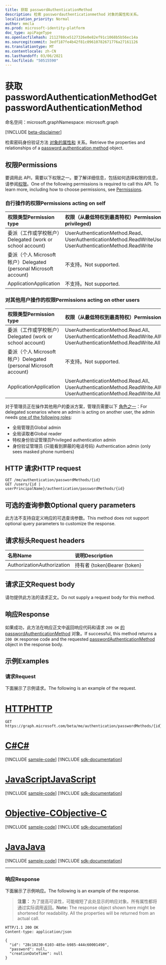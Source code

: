 ```yaml
---
title: 获取 passwordAuthenticationMethod
description: 检索 passwordauthenticationmethod 对象的属性和关系。
localization_priority: Normal
author: mmcla
ms.prod: microsoft-identity-platform
doc_type: apiPageType
ms.openlocfilehash: 2112788ce5127326e0e82ef91c1068b5b56ec14a
ms.sourcegitcommit: 3edf187fe4b42f81c09610782671776a27161126
ms.translationtype: MT
ms.contentlocale: zh-CN
ms.lasthandoff: 03/06/2021
ms.locfileid: "50515590"
---
```

# <a name="get-passwordauthenticationmethod"></a><span data-ttu-id="9beb6-103">获取 passwordAuthenticationMethod</span><span class="sxs-lookup"><span data-stu-id="9beb6-103">Get passwordAuthenticationMethod</span></span>

<span data-ttu-id="9beb6-104">命名空间：microsoft.graph</span><span class="sxs-lookup"><span data-stu-id="9beb6-104">Namespace: microsoft.graph</span></span>

[!INCLUDE [beta-disclaimer](../../includes/beta-disclaimer.md)]

<span data-ttu-id="9beb6-105">检索密码身份验证方法 [对象的属性和](../resources/passwordauthenticationmethod.md) 关系。</span><span class="sxs-lookup"><span data-stu-id="9beb6-105">Retrieve the properties and relationships of a [password authentication method](../resources/passwordauthenticationmethod.md) object.</span></span> 

## <a name="permissions"></a><span data-ttu-id="9beb6-106">权限</span><span class="sxs-lookup"><span data-stu-id="9beb6-106">Permissions</span></span>

<span data-ttu-id="9beb6-p101">要调用此 API，需要以下权限之一。要了解详细信息，包括如何选择权限的信息，请参阅[权限](/graph/permissions-reference)。</span><span class="sxs-lookup"><span data-stu-id="9beb6-p101">One of the following permissions is required to call this API. To learn more, including how to choose permissions, see [Permissions](/graph/permissions-reference).</span></span>

### <a name="permissions-acting-on-self"></a><span data-ttu-id="9beb6-109">自行操作的权限</span><span class="sxs-lookup"><span data-stu-id="9beb6-109">Permissions acting on self</span></span>

|<span data-ttu-id="9beb6-110">权限类型</span><span class="sxs-lookup"><span data-stu-id="9beb6-110">Permission type</span></span>      | <span data-ttu-id="9beb6-111">权限（从最低特权到最高特权）</span><span class="sxs-lookup"><span data-stu-id="9beb6-111">Permissions (from least to most privileged)</span></span>              |
|:---------------------------------------|:-------------------------|
| <span data-ttu-id="9beb6-112">委派（工作或学校帐户）</span><span class="sxs-lookup"><span data-stu-id="9beb6-112">Delegated (work or school account)</span></span>     | <span data-ttu-id="9beb6-113">UserAuthenticationMethod.Read、UserAuthenticationMethod.ReadWrite</span><span class="sxs-lookup"><span data-stu-id="9beb6-113">UserAuthenticationMethod.Read, UserAuthenticationMethod.ReadWrite</span></span> |
| <span data-ttu-id="9beb6-114">委派（个人 Microsoft 帐户）</span><span class="sxs-lookup"><span data-stu-id="9beb6-114">Delegated (personal Microsoft account)</span></span> | <span data-ttu-id="9beb6-115">不支持。</span><span class="sxs-lookup"><span data-stu-id="9beb6-115">Not supported.</span></span> |
| <span data-ttu-id="9beb6-116">Application</span><span class="sxs-lookup"><span data-stu-id="9beb6-116">Application</span></span>                            | <span data-ttu-id="9beb6-117">不支持。</span><span class="sxs-lookup"><span data-stu-id="9beb6-117">Not supported.</span></span> |

### <a name="permissions-acting-on-other-users"></a><span data-ttu-id="9beb6-118">对其他用户操作的权限</span><span class="sxs-lookup"><span data-stu-id="9beb6-118">Permissions acting on other users</span></span>

|<span data-ttu-id="9beb6-119">权限类型</span><span class="sxs-lookup"><span data-stu-id="9beb6-119">Permission type</span></span>      | <span data-ttu-id="9beb6-120">权限（从最低特权到最高特权）</span><span class="sxs-lookup"><span data-stu-id="9beb6-120">Permissions (from least to most privileged)</span></span>              |
|:---------------------------------------|:-------------------------|
| <span data-ttu-id="9beb6-121">委派（工作或学校帐户）</span><span class="sxs-lookup"><span data-stu-id="9beb6-121">Delegated (work or school account)</span></span>     | <span data-ttu-id="9beb6-122">UserAuthenticationMethod.Read.All、UserAuthenticationMethod.ReadWrite.All</span><span class="sxs-lookup"><span data-stu-id="9beb6-122">UserAuthenticationMethod.Read.All, UserAuthenticationMethod.ReadWrite.All</span></span> |
| <span data-ttu-id="9beb6-123">委派（个人 Microsoft 帐户）</span><span class="sxs-lookup"><span data-stu-id="9beb6-123">Delegated (personal Microsoft account)</span></span> | <span data-ttu-id="9beb6-124">不支持。</span><span class="sxs-lookup"><span data-stu-id="9beb6-124">Not supported.</span></span> |
| <span data-ttu-id="9beb6-125">Application</span><span class="sxs-lookup"><span data-stu-id="9beb6-125">Application</span></span>                            | <span data-ttu-id="9beb6-126">UserAuthenticationMethod.Read.All、UserAuthenticationMethod.ReadWrite.All</span><span class="sxs-lookup"><span data-stu-id="9beb6-126">UserAuthenticationMethod.Read.All, UserAuthenticationMethod.ReadWrite.All</span></span> |

<span data-ttu-id="9beb6-127">对于管理员正在操作其他用户的委派方案，管理员需要以下 [角色之一](/azure/active-directory/users-groups-roles/directory-assign-admin-roles#available-roles)：</span><span class="sxs-lookup"><span data-stu-id="9beb6-127">For delegated scenarios where an admin is acting on another user, the admin needs [one of the following roles](/azure/active-directory/users-groups-roles/directory-assign-admin-roles#available-roles):</span></span>
* <span data-ttu-id="9beb6-128">全局管理员</span><span class="sxs-lookup"><span data-stu-id="9beb6-128">Global admin</span></span>
* <span data-ttu-id="9beb6-129">全局读取者</span><span class="sxs-lookup"><span data-stu-id="9beb6-129">Global reader</span></span>
* <span data-ttu-id="9beb6-130">特权身份验证管理员</span><span class="sxs-lookup"><span data-stu-id="9beb6-130">Privileged authentication admin</span></span>
* <span data-ttu-id="9beb6-131">身份验证管理员 (只能看到屏蔽的电话号码) </span><span class="sxs-lookup"><span data-stu-id="9beb6-131">Authentication admin (only sees masked phone numbers)</span></span>

## <a name="http-request"></a><span data-ttu-id="9beb6-132">HTTP 请求</span><span class="sxs-lookup"><span data-stu-id="9beb6-132">HTTP request</span></span>

<!-- { "blockType": "ignored" } -->

```http
GET /me/authentication/passwordMethods/{id}
GET /users/{id | userPrincipalName}/authentication/passwordMethods/{id}
```

## <a name="optional-query-parameters"></a><span data-ttu-id="9beb6-133">可选的查询参数</span><span class="sxs-lookup"><span data-stu-id="9beb6-133">Optional query parameters</span></span>

<span data-ttu-id="9beb6-134">此方法不支持自定义响应的可选查询参数。</span><span class="sxs-lookup"><span data-stu-id="9beb6-134">This method does not support optional query parameters to customize the response.</span></span>

## <a name="request-headers"></a><span data-ttu-id="9beb6-135">请求标头</span><span class="sxs-lookup"><span data-stu-id="9beb6-135">Request headers</span></span>

| <span data-ttu-id="9beb6-136">名称</span><span class="sxs-lookup"><span data-stu-id="9beb6-136">Name</span></span>      |<span data-ttu-id="9beb6-137">说明</span><span class="sxs-lookup"><span data-stu-id="9beb6-137">Description</span></span>|
|:----------|:----------|
| <span data-ttu-id="9beb6-138">Authorization</span><span class="sxs-lookup"><span data-stu-id="9beb6-138">Authorization</span></span> | <span data-ttu-id="9beb6-139">持有者 {token}</span><span class="sxs-lookup"><span data-stu-id="9beb6-139">Bearer {token}</span></span> |

## <a name="request-body"></a><span data-ttu-id="9beb6-140">请求正文</span><span class="sxs-lookup"><span data-stu-id="9beb6-140">Request body</span></span>

<span data-ttu-id="9beb6-141">请勿提供此方法的请求正文。</span><span class="sxs-lookup"><span data-stu-id="9beb6-141">Do not supply a request body for this method.</span></span>

## <a name="response"></a><span data-ttu-id="9beb6-142">响应</span><span class="sxs-lookup"><span data-stu-id="9beb6-142">Response</span></span>

<span data-ttu-id="9beb6-143">如果成功，此方法在响应正文中返回响应代码和请求 `200 OK` [的 passwordAuthenticationMethod](../resources/passwordauthenticationmethod.md) 对象。</span><span class="sxs-lookup"><span data-stu-id="9beb6-143">If successful, this method returns a `200 OK` response code and the requested [passwordAuthenticationMethod](../resources/passwordauthenticationmethod.md) object in the response body.</span></span>

## <a name="examples"></a><span data-ttu-id="9beb6-144">示例</span><span class="sxs-lookup"><span data-stu-id="9beb6-144">Examples</span></span>

### <a name="request"></a><span data-ttu-id="9beb6-145">请求</span><span class="sxs-lookup"><span data-stu-id="9beb6-145">Request</span></span>

<span data-ttu-id="9beb6-146">下面展示了示例请求。</span><span class="sxs-lookup"><span data-stu-id="9beb6-146">The following is an example of the request.</span></span>

# <a name="http"></a>[<span data-ttu-id="9beb6-147">HTTP</span><span class="sxs-lookup"><span data-stu-id="9beb6-147">HTTP</span></span>](#tab/http)
<!-- {
  "blockType": "request",
  "name": "get_passwordauthenticationmethod"
}-->

```msgraph-interactive
GET https://graph.microsoft.com/beta/me/authentication/passwordMethods/{id}
```
# <a name="c"></a>[<span data-ttu-id="9beb6-148">C#</span><span class="sxs-lookup"><span data-stu-id="9beb6-148">C#</span></span>](#tab/csharp)
[!INCLUDE [sample-code](../includes/snippets/csharp/get-passwordauthenticationmethod-csharp-snippets.md)]
[!INCLUDE [sdk-documentation](../includes/snippets/snippets-sdk-documentation-link.md)]

# <a name="javascript"></a>[<span data-ttu-id="9beb6-149">JavaScript</span><span class="sxs-lookup"><span data-stu-id="9beb6-149">JavaScript</span></span>](#tab/javascript)
[!INCLUDE [sample-code](../includes/snippets/javascript/get-passwordauthenticationmethod-javascript-snippets.md)]
[!INCLUDE [sdk-documentation](../includes/snippets/snippets-sdk-documentation-link.md)]

# <a name="objective-c"></a>[<span data-ttu-id="9beb6-150">Objective-C</span><span class="sxs-lookup"><span data-stu-id="9beb6-150">Objective-C</span></span>](#tab/objc)
[!INCLUDE [sample-code](../includes/snippets/objc/get-passwordauthenticationmethod-objc-snippets.md)]
[!INCLUDE [sdk-documentation](../includes/snippets/snippets-sdk-documentation-link.md)]

# <a name="java"></a>[<span data-ttu-id="9beb6-151">Java</span><span class="sxs-lookup"><span data-stu-id="9beb6-151">Java</span></span>](#tab/java)
[!INCLUDE [sample-code](../includes/snippets/java/get-passwordauthenticationmethod-java-snippets.md)]
[!INCLUDE [sdk-documentation](../includes/snippets/snippets-sdk-documentation-link.md)]

---


### <a name="response"></a><span data-ttu-id="9beb6-152">响应</span><span class="sxs-lookup"><span data-stu-id="9beb6-152">Response</span></span>

<span data-ttu-id="9beb6-153">下面展示了示例响应。</span><span class="sxs-lookup"><span data-stu-id="9beb6-153">The following is an example of the response.</span></span>

> <span data-ttu-id="9beb6-p102">**注意：** 为了提高可读性，可能缩短了此处显示的响应对象。所有属性都将通过实际调用返回。</span><span class="sxs-lookup"><span data-stu-id="9beb6-p102">**Note:** The response object shown here might be shortened for readability. All the properties will be returned from an actual call.</span></span>

<!-- {
  "blockType": "response",
  "truncated": true,
  "@odata.type": "microsoft.graph.passwordAuthenticationMethod"
} -->

```http
HTTP/1.1 200 OK
Content-type: application/json

{
  "id": "28c10230-6103-485e-b985-444c60001490",
  "password": null,
  "creationDateTime": null
}
```

<!-- uuid: 16cd6b66-4b1a-43a1-adaf-3a886856ed98
2019-02-04 14:57:30 UTC -->
<!-- {
  "type": "#page.annotation",
  "description": "Get passwordAuthenticationMethod",
  "keywords": "",
  "section": "documentation",
  "tocPath": ""
}-->
